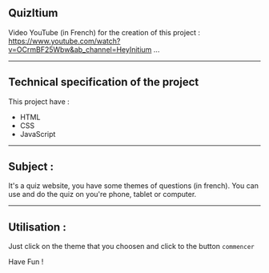 QuizItium
---
Video YouTube (in French) for the creation of this project :
https://www.youtube.com/watch?v=OCrmBF25Wbw&ab_channel=HeyInitium
...

---
Technical specification of the project
---
This project have :
- HTML
- CSS
- JavaScript

---
Subject :
---

It's a quiz website, you have some themes of questions (in french). 
You can use and do the quiz on you're phone, tablet or computer. 

----
Utilisation :
---
Just click on the theme that you choosen and click to the button ``commencer`` 

Have Fun !
